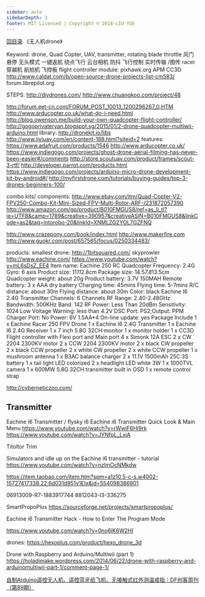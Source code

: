 ```yaml
---
sidebar: auto
sidebarDepth: 3
footer: MIT Licensed | Copyright © 2018-LIU YUE
---
```


[回目录](/docs/software)  《无人机drone》

Keyword:  drone, Quad Copter, UAV, transmitter, rotating blade
throttle 风门
悬停 无头模式 一键返航 绕点飞行 云台相机 防抖 飞行控制 实时传输 /图传
racer 穿越机  航拍机
飞控板 flight controller module:
pixhawk.org
APM CC3D http://www.caldat.com/b/open-source-drone-projects-list-cm583/
forum.librepilot.org
 
STEPS:
http://diydrones.com/
http://www.chuangkoo.com/project/48

http://forum.eet-cn.com/FORUM_POST_10013_1200296267_0.HTM
http://www.arducopter.co.uk/what-do-i-need.html
http://blog.owenson.me/build-your-own-quadcopter-flight-controller/
http://gogoprivateryan.blogspot.sg/2015/01/2-drone-quadcopter-multiwii-arduino.html
library:
http://dronekit.io/libs
http://www.jiyiuav.com/en/content-188.html?siteid=2
features:
https://www.adafruit.com/products/1546
http://www.arducopter.co.uk/
https://www.indiegogo.com/projects/ghost-drone-aerial-filming-has-never-been-easier#/comments
http://store.scoutuav.com/product/frames/scout-3-rtf/
http://developer.parrot.com/products.html
https://www.indiegogo.com/projects/arduino-micro-drone-development-kit-by-android#/
http://myfirstdrone.com/tutorials/buying-guides/top-3-drones-beginners-100/
 
combo kits/ components:
http://www.ebay.com/itm/Quad-Copter-V2-FPV250-Combo-Kit-Mini-Sized-FPV-Multi-Rotor-ARF-/231872057390
http://www.amazon.com/gp/product/B010FMGUS8/ref=as_li_tl?ie=UTF8&camp=1789&creative=390957&creativeASIN=B010FMGUS8&linkCode=as2&tag=intorobo-20&linkId=XNMLZG2YOL7GZFNQ
 
http://www.crazepony.com/book/index.html
http://www.makerfire.com
http://www.guokr.com/post/657565/focus/0250334483/
 
products:
smallest drone: http://1bitsquared.com/
skyprowler
http://www.eachine.com/
https://www.youtube.com/watch?v=mL6sDsZ_EE4
Item name: Eachine 250 RC Quadcopter
Frequency: 2.4G
Gyro: 6 axis
Product size: 11*11*2.8cm
Package size: 14.5*7.8*13.5cm
Quadcopter weight: about 20g
Product battery: 3.7V 150MAH
Remote battery: 3 x AAA dry battery
Charging time: 45mins
Flying time: 5-7mins
R/C distance: about 30m
Flying distance: about 30m
Color: black
Eachine I6 2.4G Transmitter
Channels: 6 Channels
RF Range: 2.40-2.48GHz
Bandwidth: 500KHz
Band: 142
RF Power: Less Than 20dBm
Sensitivity: 1024
Low Voltage Warning: less than 4.2V
DSC Port: PS2;Output: PPM
Charger Port: No
Power: 6V 1.5AA*4
On-line update: yes
Package Include
1 x Eachine Racer 250 FPV Drone
1 x Eachine I6 2.4G Transmitter
1 x Eachine I6 2.4G Receiver
1 x 7 inch 5.8G 32CH monitor
1 x monitor holder
1 x CC3D Flight controller with Flexi port and Main port
4 x Simonk 12A ESC
2 x CW 2204 2300KV motor
2 x CCW 2204 2300KV motor
2 x black CW propeller
2 x black CCW propeller
2 x white CW propeller
2 x white CCW propeller
1 x mushroom antenna
1 x B3AC balance charger
2 x 11.1V 1500mAh 25C 3S battery
1 x tail light LED colorized
2 x headlight LED white 3W
1 x 1000TVL camera
1 x 600MW 5.8G 32CH transmitter built in OSD
1 x remote control strap
 
http://cyberneticzoo.com/

## Transmitter 
Eachine i6 Transmitter / flysky i6
Eachine i6 Transmitter Quick Look & Main Menu
https://www.youtube.com/watch?v=rWwiF6Hi9rk
https://www.youtube.com/watch?v=JYNfpL_LxiA


Titoltor
Trim

Simulators and idle up on the Eachine i6 transmitter - tutorial
https://www.youtube.com/watch?v=nzlmOcNMkdw

https://item.taobao.com/item.htm?spm=a1z10.5-c-s.w4002-15727417338.22.6d031d951v1EIx&id=554098386901

06913009-R7-1883917744	8812043-I3-336275 

SmartPropoPlus https://sourceforge.net/projects/smartpropoplus/

Eachine i6 Transmitter Hack - How to Enter The Program Mode

https://www.youtube.com/watch?v=0no6lK6W2HI



drones:
https://hexoplus.com/product/hexo_drone_3d


Drone with Raspberry and Arduino/Multiwii (part 1) https://holadimake.wordpress.com/2014/06/22/drone-with-raspberry-and-arduinomultiwii-part-1/comment-page-1/


[自制Arduino遥控无人机、遥控蓝牙纸飞机、无接触式红外测温戒指｜DF创客周刊（第89期）](https://mp.weixin.qq.com/s/7qguoCQuFQcOdEAk4y70_Q)

<disqus/>